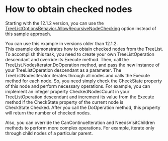 # How to obtain checked nodes


<p>Starting with the 12.1.2 version, you can use the <a href="http://documentation.devexpress.com/#WindowsForms/DevExpressXtraTreeListTreeListOptionsBehavior_AllowRecursiveNodeCheckingtopic"><u>TreeListOptionsBehavior.AllowRecursiveNodeChecking</u></a> option instead of this sample approach. </p><p>You can use this example in versions older than 12.1.2.<br />
This example demonstrates how to obtain checked nodes from the TreeList. To accomplish this task, you need to create your own TreeListOperation descendant and override its Execute method. Then, call the TreeList.NodesIterator.DoOperation method, and pass the new instance of your TreeListOperation descendant as a parameter. The TreeListNodesIterator iterates through all nodes and calls the Execute method for each node. So, you need simply check the CheckState property of this node and perform necessary operations. For example, you can implement an integer property CheckedNodesCount in your TreeListOperation descendant and increment its value from the Execute method if the CheckState property of the current node is CheckState.Checked. After you call the DoOperation method, this property will return the number of checked nodes.</p><p>Also, you can override the CanContinueIteration and NeedsVisitChildren methods to perform more complex operations. For example, iterate only through child nodes of a particular parent.</p>

<br/>


